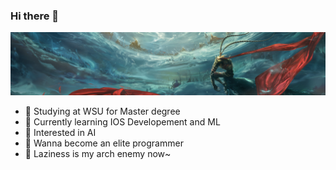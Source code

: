 ### Hi there 👋

![](https://github.com/bladewangpro/bladewangpro/blob/main/images/header.png)

- 🔭 Studying at WSU for Master degree
- 🌱 Currently learning IOS Developement and ML
- 🤔 Interested in AI
- 🎯 Wanna become an elite programmer
- 💪 Laziness is my arch enemy now~


